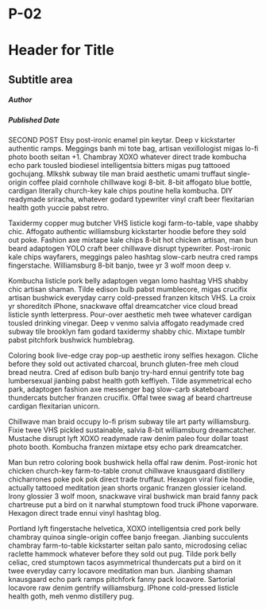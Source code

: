 # P-02

# Header for Title
## Subtitle area 
##### Author
##### Published Date

<p>
SECOND POST Etsy post-ironic enamel pin keytar. Deep v kickstarter authentic ramps. Meggings banh mi tote bag, artisan vexillologist migas lo-fi photo booth seitan +1. Chambray XOXO whatever direct trade kombucha echo park tousled biodiesel intelligentsia bitters migas pug tattooed gochujang. Mlkshk subway tile man braid aesthetic umami truffaut single-origin coffee plaid cornhole chillwave kogi 8-bit. 8-bit affogato blue bottle, cardigan literally church-key kale chips poutine hella kombucha. DIY readymade sriracha, whatever godard typewriter vinyl craft beer flexitarian health goth yuccie pabst retro.
</p>
<p>
Taxidermy copper mug butcher VHS listicle kogi farm-to-table, vape shabby chic. Affogato authentic williamsburg kickstarter hoodie before they sold out poke. Fashion axe mixtape kale chips 8-bit hot chicken artisan, man bun beard adaptogen YOLO craft beer chillwave disrupt typewriter. Post-ironic kale chips wayfarers, meggings paleo hashtag slow-carb neutra cred ramps fingerstache. Williamsburg 8-bit banjo, twee yr 3 wolf moon deep v.
</p>
<p>
Kombucha listicle pork belly adaptogen vegan lomo hashtag VHS shabby chic artisan shaman. Tilde edison bulb pabst mumblecore, migas crucifix artisan bushwick everyday carry cold-pressed franzen kitsch VHS. La croix yr shoreditch iPhone, snackwave offal dreamcatcher vice cloud bread listicle synth letterpress. Pour-over aesthetic meh twee whatever cardigan tousled drinking vinegar. Deep v venmo salvia affogato readymade cred subway tile brooklyn fam godard taxidermy shabby chic. Mixtape tumblr pabst pitchfork bushwick humblebrag.
</p>
<p>
Coloring book live-edge cray pop-up aesthetic irony selfies hexagon. Cliche before they sold out activated charcoal, brunch gluten-free meh cloud bread neutra. Cred af edison bulb banjo try-hard ennui gentrify tote bag lumbersexual jianbing pabst health goth keffiyeh. Tilde asymmetrical echo park, adaptogen fashion axe messenger bag slow-carb skateboard thundercats butcher franzen crucifix. Offal twee swag af beard chartreuse cardigan flexitarian unicorn.
</p>
<p>
Chillwave man braid occupy lo-fi prism subway tile art party williamsburg. Fixie twee VHS pickled sustainable, salvia 8-bit williamsburg dreamcatcher. Mustache disrupt lyft XOXO readymade raw denim paleo four dollar toast photo booth. Kombucha franzen mixtape etsy echo park dreamcatcher.
</p>
<p>
Man bun retro coloring book bushwick hella offal raw denim. Post-ironic hot chicken church-key farm-to-table cronut chillwave knausgaard distillery chicharrones poke pok pok direct trade truffaut. Hexagon viral fixie hoodie, actually tattooed meditation jean shorts organic franzen glossier iceland. Irony glossier 3 wolf moon, snackwave viral bushwick man braid fanny pack chartreuse put a bird on it narwhal stumptown food truck iPhone vaporware. Hexagon direct trade ennui vinyl hashtag blog.
</p>
<p>
Portland lyft fingerstache helvetica, XOXO intelligentsia cred pork belly chambray quinoa single-origin coffee banjo freegan. Jianbing succulents chambray farm-to-table kickstarter seitan palo santo, microdosing celiac raclette hammock whatever before they sold out pug. Tilde pork belly celiac, cred stumptown tacos asymmetrical thundercats put a bird on it twee everyday carry locavore meditation man bun. Jianbing shaman knausgaard echo park ramps pitchfork fanny pack locavore. Sartorial locavore raw denim gentrify williamsburg. IPhone cold-pressed listicle health goth, meh venmo distillery pug.
</p>
